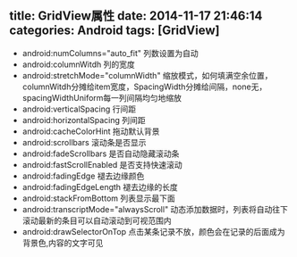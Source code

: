 title: GridView属性
date: 2014-11-17 21:46:14
categories: Android
tags: [GridView]
---
<!--more-->
- android:numColumns="auto_fit"	列数设置为自动
- android:columnWitdh	列的宽度
- android:stretchMode="columnWidth"	缩放模式，如何填满空余位置，columnWitdh分摊给item宽度，SpacingWidth分摊给间隔，none无，spacingWidthUniform每一列间隔均匀地缩放
- android:verticalSpacing	行间距
- android:horizontalSpacing  列间距
- android:cacheColorHint	拖动默认背景
- android:scrollbars	滚动条是否显示
- android:fadeScrollbars	是否自动隐藏滚动条
- android:fastScrollEnabled	是否支持快速滚动
- android:fadingEdge	褪去边缘颜色
- android:fadingEdgeLength	褪去边缘的长度
- android:stackFromBottom	列表显示最下面
- android:transcriptMode="alwaysScroll"	动态添加数据时，列表将自动往下滚动最新的条目可以自动滚动到可视范围内
- android:drawSelectorOnTop	点击某条记录不放，颜色会在记录的后面成为背景色,内容的文字可见